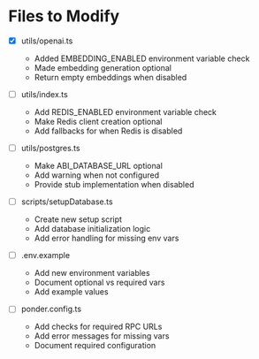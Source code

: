 # Files to Modify

- [x] utils/openai.ts
  - Added EMBEDDING_ENABLED environment variable check
  - Made embedding generation optional
  - Return empty embeddings when disabled

- [ ] utils/index.ts
  - Add REDIS_ENABLED environment variable check
  - Make Redis client creation optional
  - Add fallbacks for when Redis is disabled

- [ ] utils/postgres.ts
  - Make ABI_DATABASE_URL optional
  - Add warning when not configured
  - Provide stub implementation when disabled

- [ ] scripts/setupDatabase.ts
  - Create new setup script
  - Add database initialization logic
  - Add error handling for missing env vars

- [ ] .env.example
  - Add new environment variables
  - Document optional vs required vars
  - Add example values

- [ ] ponder.config.ts
  - Add checks for required RPC URLs
  - Add error messages for missing vars
  - Document required configuration
